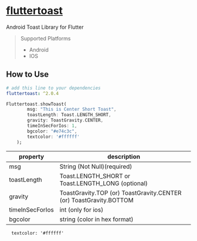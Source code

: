 # [fluttertoast](https://pub.dartlang.org/packages/fluttertoast)


Android Toast Library for Flutter

> Supported  Platforms
> * Android
> * IOS

## How to Use

```yaml
# add this line to your dependencies
fluttertoast: ^2.0.4
```

```dart
Fluttertoast.showToast(
        msg: "This is Center Short Toast",
        toastLength: Toast.LENGTH_SHORT,
        gravity: ToastGravity.CENTER,
        timeInSecForIos: 1,
        bgcolor: "#e74c3c",
        textcolor: '#ffffff'
    );
```

property | description
--------|------------
msg | String (Not Null)(required)
toastLength| Toast.LENGTH_SHORT or Toast.LENGTH_LONG (optional)
gravity | ToastGravity.TOP (or) ToastGravity.CENTER (or) ToastGravity.BOTTOM
timeInSecForIos | int (only for ios)
bgcolor | string (color in hex format)
      textcolor: '#ffffff'

